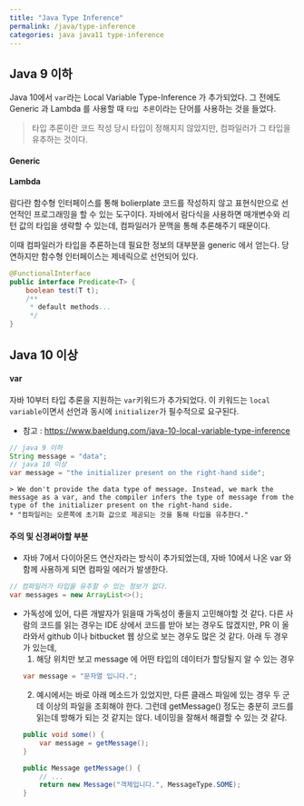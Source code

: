 ```yaml
---
title: "Java Type Inference"
permalink: /java/type-inference
categories: java java11 type-inference
---
```


## Java 9 이하

Java 10에서 `var`라는 Local Variable Type-Inference 가 추가되었다. 그 전에도 Generic 과 Lambda 를 사용할 때 `타입 추론`이라는 단어를 사용하는 것을 들었다.
> 타입 추론이란 코드 작성 당시 타입이 정해지지 않았지만, 컴파일러가 그 타입을 유추하는 것이다.
#### Generic

#### Lambda

람다란 함수형 인터페이스를 통해 bolierplate 코드를 작성하지 않고 표현식만으로 선언적인 프로그래밍을 할 수 있는 도구이다. 자바에서 람다식을 사용하면 매개변수와 리턴 값의 타입을 생략할 수 있는데, 컴파일러가 문맥을 통해 추론해주기 때문이다.

이때 컴파일러가 타입을 추론하는데 필요한 정보의 대부분을 generic 에서 얻는다. 당연하지만 함수형 인터페이스는 제네릭으로 선언되어 있다.

```java
@FunctionalInterface
public interface Predicate<T> {
  	boolean test(T t);
  	/**
     * default methods...
     */
}
```



## Java 10 이상
#### var
자바 10부터 타입 추론을 지원하는 `var`키워드가 추가되었다. 이 키워드는 `local variable`이면서 선언과 동시에 `initializer`가 필수적으로 요구된다.
* 참고 : https://www.baeldung.com/java-10-local-variable-type-inference
```java
// java 9 이하
String message = "data";
// java 10 이상
var message = "the initializer present on the right-hand side";
```
	> We don't provide the data type of message. Instead, we mark the message as a var, and the compiler infers the type of message from the type of the initializer present on the right-hand side.
	* "컴파일러는 오른쪽에 초기화 값으로 제공되는 것을 통해 타입을 유추한다."

#### 주의 및 신경써야할 부분
* 자바 7에서 다이아몬드 연산자라는 방식이 추가되었는데, 자바 10에서 나온 var 와 함께 사용하게 되면 컴파일 에러가 발생한다.
```java
// 컴파일러가 타입을 유추할 수 있는 정보가 없다.
var messages = new ArrayList<>();
```
* 가독성에 있어, 다른 개발자가 읽을때 가독성이 좋을지 고민해야할 것 같다. 다른 사람의 코드를 읽는 경우는 IDE 상에서 코드를 받아 보는 경우도 많겠지만, PR 이 올라와서 github 이나 bitbucket 웹 상으로 보는 경우도 많은 것 같다. 아래 두 경우가 있는데, 
  1. 해당 위치만 보고 message 에 어떤 타입의 데이터가 할당될지 알 수 있는 경우
    ```java
    var message = "문자열 입니다.";
    ```
  2. 예시에서는 바로 아래 메소드가 있었지만, 다른 클래스 파일에 있는 경우 두 군데 이상의 파일을 조회해야 한다. 그런데 getMessage() 정도는 충분히 코드를 읽는데 방해가 되는 것 같지는 않다. 네이밍을 잘해서 해결할 수 있는 것 같다.
    ```java
    public void some() {
        var message = getMessage();
    }

    public Message getMessage() {
      	// ...
        return new Message("객체입니다.", MessageType.SOME);
    }
    ```